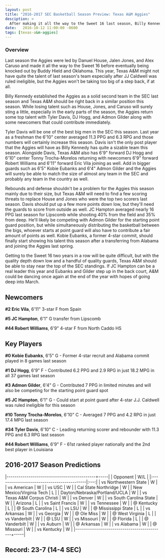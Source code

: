 ```yaml
---
layout: post
title: "2016-2017 SEC Basketball Season Preview: Texas A&M Aggies"
desciption: >
  After making it all the way to the Sweet 16 last season, Billy Kennedy and Texas A&M are looking to remain atop the SEC right behind the Kentucky Wildcats.
date:   2016-10-12 11:00:00 -0600
tags: [texas-a&m-aggies]
---
```

### Overview
Last season the Aggies were led by Danuel House, Jalen Jones, and Alex Caruso and made it all the way to the Sweet 16 before eventually being knocked out by Buddy Hield and Oklahoma. This year, Texas A&M might not have quite the talent of last season's team especially after JJ Caldwell was ruled ineligible, but the Aggies won't be taking too big of a step back, if at all.

Billy Kennedy established the Aggies as a solid second team in the SEC last season and Texas A&M should be right back in a similar position this season. While losing talent such as House, Jones, and Caruso will surely sting a little, especially in the early parts of the season, the Aggies return some top talent with Tyler Davis, DJ Hogg, and Admon Gilder along with some newcomers that could contribute immediately.

Tyler Davis will be one of the best big men in the SEC this season. Last year as a freshman the 6'10" center averaged 11.3 PPG and 6.3 RPG and those numbers will certainly increase this season. Davis isn't the only post player that the Aggies will have as Billy Kennedy has quite a sizable team this season. Alongside Davis, Texas A&M also has 6'9" forward DJ Hogg and 6'10" center Tonny Trocha-Morelos returning with newcomers 6'9" forward Robert Williams and 6'11" forward Eric Vila joining as well. Add in bigger guards such as 6'5" Kobie Eubanks and 6'4" Admon Gilder and the Aggies will surely be able to match the size of almost any team in the SEC and probably any team in the country as well.

Rebounds and defense shouldn't be a problem for the Aggies this season mainly due to their size, but Texas A&M will need to find a few scoring threats to replace House and Jones who were the top two scorers last season. Davis should put up a few more points down low, but they'll need the guards to score from outside as well. JC Hampton averaged nearly 16 PPG last season for Lipscomb while shooting 40% from the field and 35% from deep. He'll likely be competing with Admon Gilder for the starting point guard position, but while simultaneously distributing the basketball between the bigs, whoever starts at point guard will also have to contribute a fair amount of points as well. Kobie Eubanks, a former 4-star commit, should finally start showing his talent this season after a transferring from Alabama and joining the Aggies last spring.

Getting to the Sweet 16 two years in a row will be quite difficult, but with the quality depth down low and a handful of quality guards, Texas A&M should be able to stay near the top of the SEC standings. If JC Hampton can be a real leader this year and Eubanks and Gilder step up in the back court, A&M could be dancing once again at the end of the year with hopes of going deep into March.


## Newcomers

**\#2 Eric Vila**, 6'11" 3-star F from Spain

**\#5 JC Hampton**, 6'1" G transfer from Lipscomb

**\#44 Robert Williams**, 6'9" 4-star F from North Caddo HS


## Key Players

**\#0 Kobie Eubanks**, 6'5" G - Former 4-star recruit and Alabama commit played in 8 games last season

**\#1 DJ Hogg**, 6'9" F - Contributed 6.2 PPG and 2.9 RPG in just 18.2 MPG in all 37 games last season

**\#3 Admon Gilder**, 6'4" G - Contributed 7 PPG in limited minutes and will also be competing for the starting point guard spot

**\#5 JC Hampton**, 6'1" G - Could start at point guard after 4-star J.J. Caldwell was ruled ineligible for this season

**\#10 Tonny Trocha-Morelos**, 6'10" C - Averaged 7 PPG and 4.2 RPG in just 17.4 MPG last season

**\#34 Tyler Davis**, 6'10" C - Leading returning scorer and rebounder with 11.3 PPG and 6.3 RPG last season

**\#44 Robert Williams**, 6'9" F - 61st ranked player nationally and the 2nd best player in Louisiana


## 2016-2017 Season Predictions

|---------------------------------------------+-----|
| Opponent                                    | W/L |
|:--------------------------------------------|:---:|
| vs Northwestern State                       | W   |
| vs American                                 | W   |
| vs USC                                      | W   |
| Cal State Northridge                        | W   |
| New Mexico/Virginia Tech                    | L   |
| Dayton/Nebraska/Portland/UCLA               | W   |
| vs Texas A&M Corpus Christi                 | W   |
| vs Denver                                   | W   |
| vs South Carolina State                     | W   |
| Arizona                                     | L   |
| vs Saint Francis                            | W   |
| vs Tennessee                                | W   |
| @ Kentucky                                  | L   |
| @ South Carolina                            | L   |
| vs LSU                                      | W   |
| @ Mississippi State                         | L   |
| vs Arkansas                                 | W   |
| vs Georgia                                  | W   |
| @ Ole Miss                                  | W   |
| @ West Virginia                             | L   |
| vs Vanderbilt                               | W   |
| @ LSU                                       | W   |
| vs Missouri                                 | W   |
| @ Florida                                   | L   |
| @ Vanderbilt                                | W   |
| vs Auburn                                   | W   |
| @ Arkansas                                  | W   |
| vs Alabama                                  | W   |
| @ Missouri                                  | W   |
| vs Kentucky                                 | W   |
|---------------------------------------------+-----|

## Record: 23-7 (14-4 SEC)
